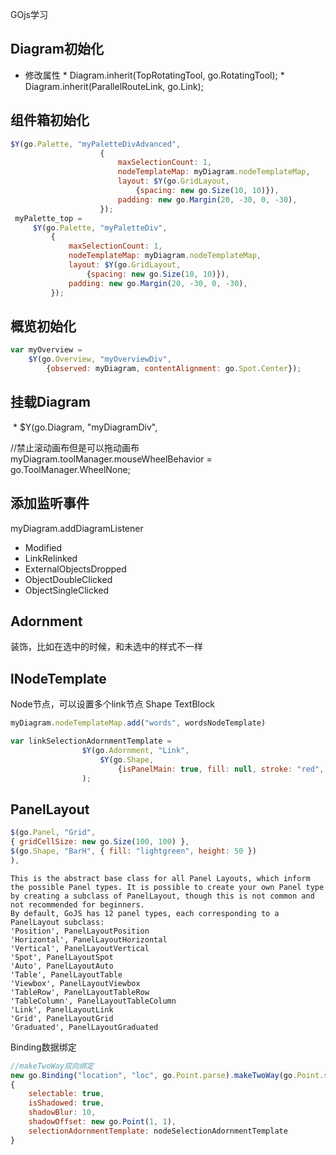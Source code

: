 GOjs学习

## Diagram初始化

   * 修改属性
         * Diagram.inherit(TopRotatingTool, go.RotatingTool);
         * Diagram.inherit(ParallelRouteLink, go.Link);

## 组件箱初始化

```js
$Y(go.Palette, "myPaletteDivAdvanced",
                    {
                        maxSelectionCount: 1,
                        nodeTemplateMap: myDiagram.nodeTemplateMap,
                        layout: $Y(go.GridLayout,
                            {spacing: new go.Size(10, 10)}),
                        padding: new go.Margin(20, -30, 0, -30),
                    });
 myPalette_top =
     $Y(go.Palette, "myPaletteDiv",
         {
             maxSelectionCount: 1,
             nodeTemplateMap: myDiagram.nodeTemplateMap,
             layout: $Y(go.GridLayout,
                 {spacing: new go.Size(10, 10)}),
             padding: new go.Margin(20, -30, 0, -30),
         });
```

## 概览初始化

```js
var myOverview =
    $Y(go.Overview, "myOverviewDiv",
        {observed: myDiagram, contentAlignment: go.Spot.Center});
```

## 挂载Diagram

​     * $Y(go.Diagram, "myDiagramDiv",

//禁止滚动画布但是可以拖动画布
myDiagram.toolManager.mouseWheelBehavior = go.ToolManager.WheelNone;

## 添加监听事件

myDiagram.addDiagramListener

   *  Modified
   *  LinkRelinked
   *  ExternalObjectsDropped
   *  ObjectDoubleClicked
   *  ObjectSingleClicked

## Adornment

装饰，比如在选中的时候，和未选中的样式不一样


## lNodeTemplate

   Node节点，可以设置多个link节点
   Shape
   TextBlock

```js
myDiagram.nodeTemplateMap.add("words", wordsNodeTemplate)

var linkSelectionAdornmentTemplate =
                $Y(go.Adornment, "Link",
                    $Y(go.Shape,
                        {isPanelMain: true, fill: null, stroke: "red", strokeWidth: 0})  // 使用选择对象的strokeWidth
                );
```

## PanelLayout

```js
$(go.Panel, "Grid",
{ gridCellSize: new go.Size(100, 100) },
$(go.Shape, "BarH", { fill: "lightgreen", height: 50 })
),
```



    This is the abstract base class for all Panel Layouts, which inform the possible Panel types. It is possible to create your own Panel type by creating a subclass of PanelLayout, though this is not common and not recommended for beginners.
    By default, GoJS has 12 panel types, each corresponding to a PanelLayout subclass:
    'Position', PanelLayoutPosition
    'Horizontal', PanelLayoutHorizontal
    'Vertical', PanelLayoutVertical
    'Spot', PanelLayoutSpot
    'Auto', PanelLayoutAuto
    'Table', PanelLayoutTable
    'Viewbox', PanelLayoutViewbox
    'TableRow', PanelLayoutTableRow
    'TableColumn', PanelLayoutTableColumn
    'Link', PanelLayoutLink
    'Grid', PanelLayoutGrid
    'Graduated', PanelLayoutGraduated



Binding数据绑定

```js
//makeTwoWay双向绑定
new go.Binding("location", "loc", go.Point.parse).makeTwoWay(go.Point.stringify),
{
    selectable: true,
    isShadowed: true,
    shadowBlur: 10,
    shadowOffset: new go.Point(1, 1),
    selectionAdornmentTemplate: nodeSelectionAdornmentTemplate
}
```
